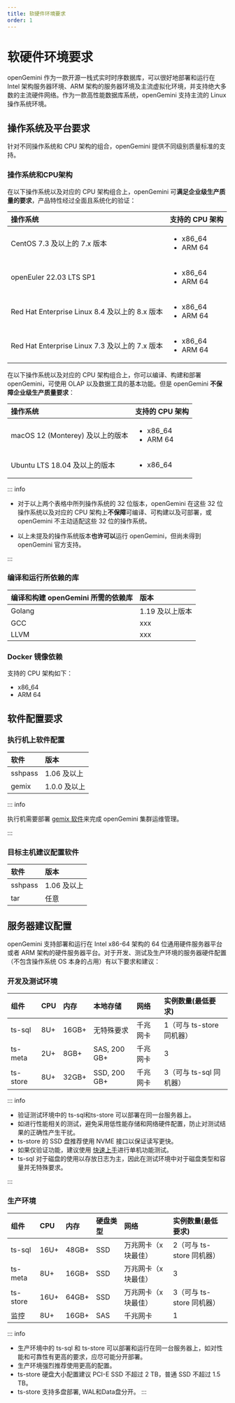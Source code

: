 ```yaml
---
title: 软硬件环境要求
order: 1
---
```


# 软硬件环境要求

openGemini 作为一款开源一栈式实时时序数据库，可以很好地部署和运行在 Intel 架构服务器环境、ARM 架构的服务器环境及主流虚拟化环境，并支持绝大多数的主流硬件网络。作为一款高性能数据库系统，openGemini 支持主流的 Linux 操作系统环境。

## 操作系统及平台要求

针对不同操作系统和 CPU 架构的组合，openGemini 提供不同级别质量标准的支持。

### 操作系统和CPU架构

在以下操作系统以及对应的 CPU 架构组合上，openGemini 可**满足企业级生产质量的要求**，产品特性经过全面且系统化的验证：

| 操作系统                                       | 支持的 CPU 架构                         |
| :--------------------------------------------- | :-------------------------------------- |
| CentOS 7.3 及以上的 7.x 版本                   | <ul><li>x86_64</li><li>ARM 64</li></ul> |
| openEuler 22.03 LTS SP1                        | <ul><li>x86_64</li><li>ARM 64</li></ul> |
| Red Hat Enterprise Linux 8.4 及以上的 8.x 版本 | <ul><li>x86_64</li><li>ARM 64</li></ul> |
| Red Hat Enterprise Linux 7.3 及以上的 7.x 版本 | <ul><li>x86_64</li><li>ARM 64</li></ul> |

在以下操作系统以及对应的 CPU 架构组合上，你可以编译、构建和部署 openGemini，可使用 OLAP 以及数据工具的基本功能。但是 openGemini **不保障企业级生产质量要求**：

| 操作系统                         | 支持的 CPU 架构                         |
| :------------------------------- | :-------------------------------------- |
| macOS 12 (Monterey) 及以上的版本 | <ul><li>x86_64</li><li>ARM 64</li></ul> |
| Ubuntu LTS 18.04 及以上的版本    | <ul><li>x86_64</li></ul>                |

::: info

- 对于以上两个表格中所列操作系统的 32 位版本，openGemini 在这些 32 位操作系统以及对应的 CPU 架构上**不保障**可编译、可构建以及可部署，或 openGemini 不主动适配这些 32 位的操作系统。

- 以上未提及的操作系统版本**也许可以**运行 openGemini，但尚未得到 openGemini 官方支持。

:::

### 编译和运行所依赖的库

| 编译和构建 openGemini 所需的依赖库 | 版本            |
| :--------------------------------- | :-------------- |
| Golang                             | 1.19 及以上版本 |
| GCC                                | xxx             |
| LLVM                               | xxx             |

### Docker 镜像依赖

支持的 CPU 架构如下：

- x86_64
- ARM 64

## 软件配置要求

### 执行机上软件配置

| 软件    | 版本         |
| :------ | :----------- |
| sshpass | 1.06 及以上  |
| gemix   | 1.0.0 及以上 |

::: info

执行机需要部署 [gemix 软件](../reference/gemix/gemix-documentation-guide)来完成 openGemini 集群运维管理。

:::

### 目标主机建议配置软件

| 软件    | 版本        |
| :------ | :---------- |
| sshpass | 1.06 及以上 |
| tar     | 任意        |

## 服务器建议配置

openGemini 支持部署和运行在 Intel x86-64 架构的 64 位通用硬件服务器平台或者 ARM 架构的硬件服务器平台。对于开发、测试及生产环境的服务器硬件配置（不包含操作系统 OS 本身的占用）有以下要求和建议：

### 开发及测试环境

| **组件** | **CPU** | **内存** | **本地存储** | **网络** | **实例数量(最低要求)**    |
| :------- | :------ | :------- | :----------- | :------- | :------------------------ |
| ts-sql   | 8U+     | 16GB+    | 无特殊要求   | 千兆网卡 | 1（可与 ts-store 同机器） |
| ts-meta  | 2U+     | 8GB+     | SAS, 200 GB+ | 千兆网卡 | 3                         |
| ts-store | 8U+     | 32GB+    | SSD, 200 GB+ | 千兆网卡 | 3（可与 ts-sql 同机器）   |

::: info

- 验证测试环境中的 ts-sql和ts-store 可以部署在同一台服务器上。
- 如进行性能相关的测试，避免采用低性能存储和网络硬件配置，防止对测试结果的正确性产生干扰。
- ts-store 的 SSD 盘推荐使用 NVME 接口以保证读写更快。
- 如果仅验证功能，建议使用 [快速上手](../quick_start/get_started)进行单机功能测试。
- ts-sql 对于磁盘的使用以存放日志为主，因此在测试环境中对于磁盘类型和容量并无特殊要求。

:::

### 生产环境

| **组件** | **CPU** | **内存** | **硬盘类型** | **网络**             | **实例数量(最低要求)**    |
| :------- | :------ | :------- | :----------- | :------------------- | :------------------------ |
| ts-sql   | 16U+    | 48GB+    | SSD          | 万兆网卡（x 块最佳） | 2（可与 ts-store 同机器） |
| ts-meta  | 8U+     | 16GB+    | SSD          | 万兆网卡（x 块最佳） | 3                         |
| ts-store | 16U+    | 64GB+    | SSD          | 万兆网卡（x 块最佳） | 3（可与 ts-store 同机器） |
| 监控     | 8U+     | 16GB+    | SAS          | 千兆网卡             | 1                         |

::: info

- 生产环境中的 ts-sql 和 ts-store 可以部署和运行在同一台服务器上，如对性能和可靠性有更高的要求，应尽可能分开部署。
- 生产环境强烈推荐使用更高的配置。
- ts-store 硬盘大小配置建议 PCI-E SSD 不超过 2 TB，普通 SSD 不超过 1.5 TB。
- ts-store 支持多盘部署, WAL和Data盘分开。
:::

